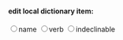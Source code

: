 #### edit local dictionary item:

<div id="ttem-poses" class="is-hidden">
    <input type="radio" id="local-item-pos" chaked=true>name
    <input type="radio" id="local-item-pos" chaked=true>verb
    <input type="radio" id="local-item-pos" chaked=true>indeclinable
</div>
